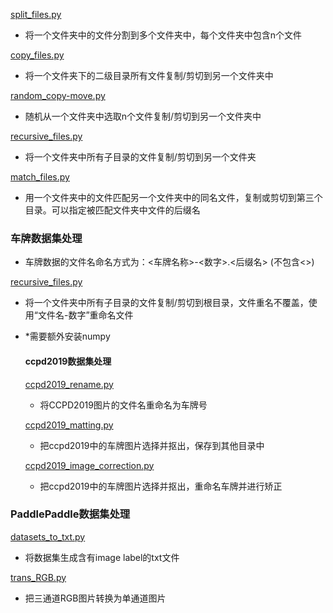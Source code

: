 [split_files.py](./split_files.py)
- 将一个文件夹中的文件分割到多个文件夹中，每个文件夹中包含n个文件

[copy_files.py](./copy_files.py)

- 将一个文件夹下的二级目录所有文件复制/剪切到另一个文件夹中

[random_copy-move.py](./random_copy-move.py)

- 随机从一个文件夹中选取n个文件复制/剪切到另一个文件夹中

[recursive_files.py](./recursive_files.py)

- 将一个文件夹中所有子目录的文件复制/剪切到另一个文件夹

[match_files.py](./match_files.py)

- 用一个文件夹中的文件匹配另一个文件夹中的同名文件，复制或剪切到第三个目录。可以指定被匹配文件夹中文件的后缀名

### 车牌数据集处理

- 车牌数据的文件名命名方式为：<车牌名称>-<数字>.<后缀名>	(不包含<>)

[recursive_files.py](./车牌数据集处理/recursive_files.py)

- 将一个文件夹中所有子目录的文件复制/剪切到根目录，文件重名不覆盖，使用“文件名-数字”重命名文件

- *需要额外安装numpy

  #### ccpd2019数据集处理

  [ccpd2019_rename.py](./车牌数据集处理/ccpd2019数据集处理/ccpd2019_rename.py)

  - 将CCPD2019图片的文件名重命名为车牌号

  [ccpd2019_matting.py](./车牌数据集处理/ccpd2019数据集处理/ccpd2019_matting.py)

  - 把ccpd2019中的车牌图片选择并抠出，保存到其他目录中
  
  [ccpd2019_image_correction.py](./车牌数据集处理/ccpd2019数据集处理/ccpd2019_image_correction.py)
  
  - 把ccpd2019中的车牌图片选择并抠出，重命名车牌并进行矫正

### PaddlePaddle数据集处理

[datasets_to_txt.py](PaddlePaddle/datasets_to_txt.py)

- 将数据集生成含有image label的txt文件

[trans_RGB.py](PaddlePaddle/trans_RGB.py)

- 把三通道RGB图片转换为单通道图片
